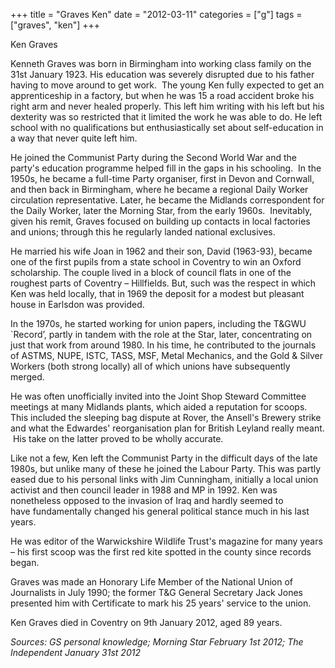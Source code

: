 +++
title = "Graves Ken"
date = "2012-03-11"
categories = ["g"]
tags = ["graves", "ken"]
+++

Ken Graves

Kenneth Graves was born in Birmingham into working class family on the 31st January 1923. His education was severely disrupted due to his father having to move around to get work.  The young Ken fully expected to get an apprenticeship in a factory, but when he was 15 a road accident broke his right arm and never healed properly. This left him writing with his left but his dexterity was so restricted that it limited the work he was able to do. He left school with no qualifications but enthusiastically set about self-education in a way that never quite left him.

He joined the Communist Party during the Second World War and the party's education programme helped fill in the gaps in his schooling.  In the 1950s, he became a full-time Party organiser, first in Devon and Cornwall, and then back in Birmingham, where he became a regional Daily Worker circulation representative. Later, he became the Midlands correspondent for the Daily Worker, later the Morning Star, from the early 1960s.  Inevitably, given his remit, Graves focused on building up contacts in local factories and unions; through this he regularly landed national exclusives.

He married his wife Joan in 1962 and their son, David (1963-93), became one of the first pupils from a state school in Coventry to win an Oxford scholarship. The couple lived in a block of council flats in one of the roughest parts of Coventry – Hillfields. But, such was the respect in which Ken was held locally, that in 1969 the deposit for a modest but pleasant house in Earlsdon was provided.

In the 1970s, he started working for union papers, including the T&GWU \`Record’, partly in tandem with the role at the Star, later, concentrating on just that work from around 1980. In his time, he contributed to the journals of ASTMS, NUPE, ISTC, TASS, MSF, Metal Mechanics, and the Gold & Silver Workers (both strong locally) all of which unions have subsequently merged.

He was often unofficially invited into the Joint Shop Steward Committee meetings at many Midlands plants, which aided a reputation for scoops. This included the sleeping bag dispute at Rover, the Ansell's Brewery strike and what the Edwardes' reorganisation plan for British Leyland really meant.  His take on the latter proved to be wholly accurate.

Like not a few, Ken left the Communist Party in the difficult days of the late 1980s, but unlike many of these he joined the Labour Party. This was partly eased due to his personal links with Jim Cunningham, initially a local union activist and then council leader in 1988 and MP in 1992. Ken was nonetheless opposed to the invasion of Iraq and hardly seemed to have fundamentally changed his general political stance much in his last years.

He was editor of the Warwickshire Wildlife Trust's magazine for many years – his first scoop was the first red kite spotted in the county since records began.

Graves was made an Honorary Life Member of the National Union of Journalists in July 1990; the former T&G General Secretary Jack Jones presented him with Certificate to mark his 25 years' service to the union.

Ken Graves died in Coventry on 9th January 2012, aged 89 years.

_Sources: GS personal knowledge; Morning Star February 1st 2012; The Independent January 31st 2012_

